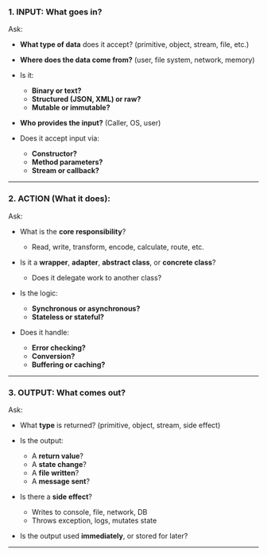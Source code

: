 ### **1. INPUT: What goes in?**

Ask:

* **What type of data** does it accept? (primitive, object, stream, file, etc.)
* **Where does the data come from?** (user, file system, network, memory)
* Is it:

    * **Binary or text?**
    * **Structured (JSON, XML) or raw?**
    * **Mutable or immutable?**
* **Who provides the input?** (Caller, OS, user)
* Does it accept input via:

    * **Constructor?**
    * **Method parameters?**
    * **Stream or callback?**

---

### **2. ACTION (What it does):**

Ask:

* What is the **core responsibility**?

    * Read, write, transform, encode, calculate, route, etc.
* Is it a **wrapper**, **adapter**, **abstract class**, or **concrete class**?

    * Does it delegate work to another class?
* Is the logic:

    * **Synchronous or asynchronous?**
    * **Stateless or stateful?**
* Does it handle:

    * **Error checking?**
    * **Conversion?**
    * **Buffering or caching?**

---

### **3. OUTPUT: What comes out?**

Ask:

* What **type** is returned? (primitive, object, stream, side effect)
* Is the output:

    * A **return value**?
    * A **state change**?
    * A **file written**?
    * A **message sent**?
* Is there a **side effect**?

    * Writes to console, file, network, DB
    * Throws exception, logs, mutates state
* Is the output used **immediately**, or stored for later?

---

